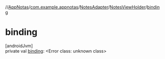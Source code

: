 //[AppNotas](../../../../index.md)/[com.example.appnotas](../../index.md)/[NotesAdapter](../index.md)/[NotesViewHolder](index.md)/[binding](binding.md)

# binding

[androidJvm]\
private val [binding](binding.md): &lt;Error class: unknown class&gt;
